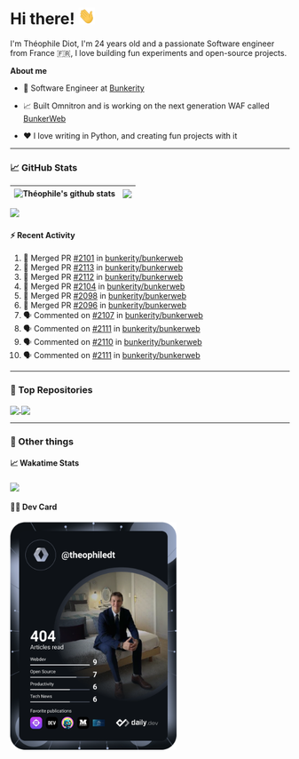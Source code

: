 # Hi there! <img src="./wave.gif" width="30px" height="30px" />

I'm Théophile Diot, I'm 24 years old and a passionate Software engineer from France 🇫🇷, I love building fun experiments and open-source projects.

**About me**

- 💼 Software Engineer at [Bunkerity](https://www.bunkerity.com/)

- 📈 Built Omnitron and is working on the next generation WAF called [BunkerWeb](https://www.bunkerweb.io)

- ❤️ I love writing in Python, and creating fun projects with it

---

### 📈 GitHub Stats

| <img align="center" src="https://github-readme-stats.vercel.app/api?username=TheophileDiot&show_icons=true&include_all_commits=true&theme=algolia&hide_border=true&rank_icon=github" alt="Théophile's github stats" /> | <img align="center" src="https://github-readme-stats.vercel.app/api/top-langs/?username=TheophileDiot&layout=compact&theme=algolia&hide_border=true" /> |
| ---------------------------------------------------------------------------------------------------------------------------------------------------------------------------------------------------------------------- | ------------------------------------------------------------------------------------------------------------------------------------------------------- |

![](https://github-readme-activity-graph.vercel.app/graph?username=TheophileDiot&theme=tokyo-night)

#### :zap: Recent Activity

<!--START_SECTION:activity-->
1. 🎉 Merged PR [#2101](https://github.com/bunkerity/bunkerweb/pull/2101) in [bunkerity/bunkerweb](https://github.com/bunkerity/bunkerweb)
2. 🎉 Merged PR [#2113](https://github.com/bunkerity/bunkerweb/pull/2113) in [bunkerity/bunkerweb](https://github.com/bunkerity/bunkerweb)
3. 🎉 Merged PR [#2112](https://github.com/bunkerity/bunkerweb/pull/2112) in [bunkerity/bunkerweb](https://github.com/bunkerity/bunkerweb)
4. 🎉 Merged PR [#2104](https://github.com/bunkerity/bunkerweb/pull/2104) in [bunkerity/bunkerweb](https://github.com/bunkerity/bunkerweb)
5. 🎉 Merged PR [#2098](https://github.com/bunkerity/bunkerweb/pull/2098) in [bunkerity/bunkerweb](https://github.com/bunkerity/bunkerweb)
6. 🎉 Merged PR [#2096](https://github.com/bunkerity/bunkerweb/pull/2096) in [bunkerity/bunkerweb](https://github.com/bunkerity/bunkerweb)
7. 🗣 Commented on [#2107](https://github.com/bunkerity/bunkerweb/issues/2107#issuecomment-2739742903) in [bunkerity/bunkerweb](https://github.com/bunkerity/bunkerweb)
8. 🗣 Commented on [#2111](https://github.com/bunkerity/bunkerweb/issues/2111#issuecomment-2739651081) in [bunkerity/bunkerweb](https://github.com/bunkerity/bunkerweb)
9. 🗣 Commented on [#2110](https://github.com/bunkerity/bunkerweb/issues/2110#issuecomment-2739601069) in [bunkerity/bunkerweb](https://github.com/bunkerity/bunkerweb)
10. 🗣 Commented on [#2111](https://github.com/bunkerity/bunkerweb/issues/2111#issuecomment-2739582991) in [bunkerity/bunkerweb](https://github.com/bunkerity/bunkerweb)
<!--END_SECTION:activity-->

---

### 🔧 Top Repositories

<a href="https://github.com/bunkerity/bunkerweb">
  <img align="center" src="https://github-readme-stats.vercel.app/api/pin/?username=Bunkerity&repo=bunkerweb&theme=algolia" />
</a>
<a href="https://github.com/TheophileDiot/Omnitron">
  <img align="center" src="https://github-readme-stats.vercel.app/api/pin/?username=TheophileDiot&repo=Omnitron&theme=algolia" />
</a>

---

### 🎉 Other things

#### 📈 Wakatime Stats

<a href="https://wakatime.com/@theophile_bunkerity">
  <img align="center" src="https://github-readme-stats.vercel.app/api/wakatime?username=3aa5ce41-c253-43d9-8441-a721e446a45f&layout=compact&theme=algolia" />
</a>

#### 👨‍💻 Dev Card

<a href="https://app.daily.dev/TheophileDt">
  <img src="./devcard.svg" width="300" alt="Théophile Diot's Dev Card"/>
</a>
